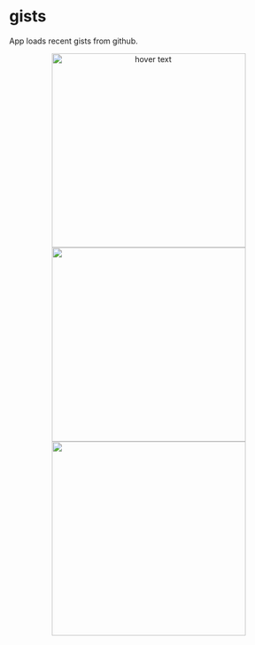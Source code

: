 # gists
App loads recent gists from github.

<p align="center">
  <img src="https://user-images.githubusercontent.com/5416239/65377179-7c0c1700-dcb1-11e9-8d32-ca6a2bb7c687.png" width="350" title="hover text">
  <img src="https://user-images.githubusercontent.com/5416239/65377180-7c0c1700-dcb1-11e9-8c0d-928b88a1000a.png" width="350">
  <img src="https://user-images.githubusercontent.com/5416239/65377181-7ca4ad80-dcb1-11e9-9c4d-abafb6798a30.png" width="350">
</p>
